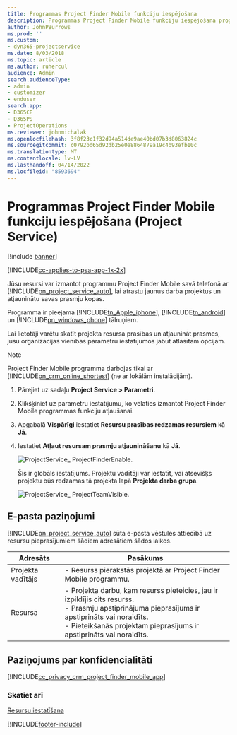 ```yaml
---
title: Programmas Project Finder Mobile funkciju iespējošana
description: Programmas Project Finder Mobile funkciju iespējošana programmā Project Service
author: JohnPBurrows
ms.prod: ''
ms.custom:
- dyn365-projectservice
ms.date: 8/03/2018
ms.topic: article
ms.author: ruhercul
audience: Admin
search.audienceType:
- admin
- customizer
- enduser
search.app:
- D365CE
- D365PS
- ProjectOperations
ms.reviewer: johnmichalak
ms.openlocfilehash: 3f8f23c1f32d94a514de9ae40bd07b3d8063824c
ms.sourcegitcommit: c0792bd65d92db25e0e8864879a19c4b93efb10c
ms.translationtype: MT
ms.contentlocale: lv-LV
ms.lasthandoff: 04/14/2022
ms.locfileid: "8593694"
---
```

# <a name="enable-project-finder-mobile-app-features-project-service"></a>Programmas Project Finder Mobile funkciju iespējošana (Project Service)

[!include [banner](../includes/psa-now-project-operations.md)]

[!INCLUDE[cc-applies-to-psa-app-1x-2x](../includes/cc-applies-to-psa-app-1x-2x.md)]

Jūsu resursi var izmantot programmu Project Finder Mobile savā telefonā ar [!INCLUDE[pn_project_service_auto](../includes/pn-project-service-auto.md)], lai atrastu jaunus darba projektus un atjauninātu savas prasmju kopas.  
  
 Programma ir pieejama [!INCLUDE[tn_Apple_iphone](../includes/tn-apple-iphone.md)], [!INCLUDE[tn_android](../includes/tn-android.md)] un [!INCLUDE[pn_windows_phone](../includes/pn-windows-phone.md)] tālruņiem.  
    
 Lai lietotāji varētu skatīt projekta resursa prasības un atjaunināt prasmes, jūsu organizācijas vienības parametru iestatījumos jābūt atlasītām opcijām.
  
> [!NOTE]
>  Project Finder Mobile programma darbojas tikai ar [!INCLUDE[pn_crm_online_shortest](../includes/pn-crm-online-shortest.md)] (ne ar lokālām instalācijām).  
  
1. Pārejiet uz sadaļu **Project Service > Parametri**.  
  
2. Klikšķiniet uz parametru iestatījumu, ko vēlaties izmantot Project Finder Mobile programmas funkciju atļaušanai.  
  
3. Apgabalā **Vispārīgi** iestatiet **Resursu prasības redzamas resursiem** kā **Jā**.  
  
4. Iestatiet **Atļaut resursam prasmju atjaunināšanu** kā **Jā**.  
  
   ![ProjectService&#95; ProjectFinderEnable.](../psa/media/project-service-project-finder-enable.png "ProjectService_ProjectFinderEnable")  
  
   Šis ir globāls iestatījums. Projektu vadītāji var iestatīt, vai atsevišķs projektu būs redzamas tā projekta lapā **Projekta darba grupa**.  
  
   ![ProjectService&#95; ProjectTeamVisible.](../psa/media/project-service-project-team-visible.png "ProjectService_ProjectTeamVisible")  
  
## <a name="email-notifications"></a>E-pasta paziņojumi  
 [!INCLUDE[pn_project_service_auto](../includes/pn-project-service-auto.md)] sūta e-pasta vēstules attiecībā uz resursu pieprasījumiem šādiem adresātiem šādos laikos.  
  
|Adresāts|Pasākums|  
|---------------|-----------|  
|Projekta vadītājs|- Resurss pierakstās projektā ar Project Finder Mobile programmu.|  
|Resursa|- Projekta darbu, kam resurss pieteicies, jau ir izpildījis cits resurss.<br />- Prasmju apstiprinājuma pieprasījums ir apstiprināts vai noraidīts.<br />- Pieteikšanās projektam pieprasījums ir apstiprināts vai noraidīts.|  
  
## <a name="privacy-notice"></a>Paziņojums par konfidencialitāti  
 [!INCLUDE[cc_privacy_crm_project_finder_mobile_app](../includes/cc-privacy-crm-project-finder-mobile-app.md)]  
  
### <a name="see-also"></a>Skatiet arī  
 [Resursu iestatīšana](../psa/set-up-resources.md)


[!INCLUDE[footer-include](../includes/footer-banner.md)]
